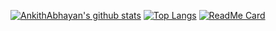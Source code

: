 [![AnkithAbhayan's github stats](https://github-readme-stats.vercel.app/api?username=AnkithAbhayan&show_icons=true&theme=merko)](https://github.com/AnkithAbhayan/github-readme-stats)
[![Top Langs](https://github-readme-stats.vercel.app/api/top-langs/?username=AnkithAbhayan&layout=compact)](https://github.com/AnkithAbhayan/github-readme-stats)
[![ReadMe Card](https://github-readme-stats.vercel.app/api/pin/?username=AnkithAbhayan&repo=text-editor-for-encrypted-files)](https://github.com/AnkithAbhayan/text-editor-for-encrypted-files)
